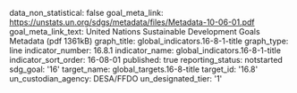 data_non_statistical: false
goal_meta_link: https://unstats.un.org/sdgs/metadata/files/Metadata-10-06-01.pdf
goal_meta_link_text: United Nations Sustainable Development Goals Metadata (pdf 1361kB)
graph_title: global_indicators.16-8-1-title
graph_type: line
indicator_number: 16.8.1
indicator_name: global_indicators.16-8-1-title
indicator_sort_order: 16-08-01
published: true
reporting_status: notstarted
sdg_goal: '16'
target_name: global_targets.16-8-title
target_id: '16.8'
un_custodian_agency: DESA/FFDO
un_designated_tier: '1'